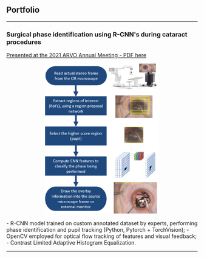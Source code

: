 ## Portfolio

---

### Surgical phase identification using R-CNN's during cataract procedures
[Presented at the 2021 ARVO Annual Meeting - PDF here](/pdf/Nespolo_ARVO_POSTER.pdf)
<br>
<p align="center">
<img src="images/rcnn.png?raw=true" width="300px"/>
</p>
- R-CNN model trained on custom annotated dataset by experts, performing phase identification and pupil tracking (Python, Pytorch + TorchVision);
- OpenCV employed for optical flow tracking of features and visual feedback;
- Contrast Limited Adaptive Histogram Equalization.
<hr>
<!--
### Turbulence & harmful movement detection during phacoemulsification cataract procedures
Presented at the 2021 ARVO Imaging in The Eye
<br>
<p>
<video width="512" height="288" autoplay muted loop src="videos/phaco_ppt.mp4" type="video/mp4"/>
</p>
- OpenCV employed for optical flow tracking of features and visual feedback;
- Contrast Limited Adaptive Histogram Equalization applied in the pupil area for better visualization of tissues;
- Tools and tissues movement coordinates extracted: data generated for future ML models.
<br>
-->
